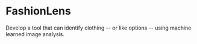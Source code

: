 # FashionLens
Develop a tool that can identify clothing -- or like options -- using machine learned image analysis.
